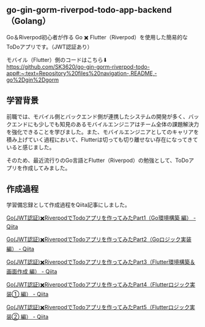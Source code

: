 ## go-gin-gorm-riverpod-todo-app-backend （Golang）

Go＆Riverpod初心者が作る Go ✖️ Flutter（Riverpod）を使用した簡易的なToDoアプリです。（JWT認証あり）

モバイル（Flutter）側のコードはこちら⬇︎<br>
https://github.com/SK3620/go-gin-gorm-riverpod-todo-app#:~:text=Repository%20files%20navigation-,README,-go%2Dgin%2Dgorm

## 学習背景

前職では、モバイル側とバックエンド側が連携したシステムの開発が多く、バックエンドにも少しでも知見のあるモバイルエンジニアはチーム全体の課題解決力を強化できることを学びました。また、モバイルエンジニアとしてのキャリアを積み上げていく過程において、Flutterは切っても切り離せない存在になってきていると感じました。

そのため、最近流行りのGo言語とFlutter（Riverpod）の勉強として、ToDoアプリを作成してみました。

## 作成過程

学習備忘録として作成過程をQiita記事にしました。

[Go(JWT認証)✖️RiverpodでTodoアプリを作ってみたPart1（Go環境構築 編） - Qiita](https://qiita.com/SK3620/items/18dc5f5194b7efec003e)

[Go(JWT認証)✖️RiverpodでTodoアプリを作ってみたPart2（Goロジック実装 編） - Qiita](https://qiita.com/SK3620/items/3db8c58ea72c57eb8a1b)

[Go(JWT認証)✖️RiverpodでTodoアプリを作ってみたPart3（Flutter環境構築＆画面作成 編） - Qiita](https://qiita.com/SK3620/items/8b42af25dee48ca5f867)

[Go(JWT認証)✖️RiverpodでTodoアプリを作ってみたPart4（Flutterロジック実装① 編） - Qiita](https://qiita.com/SK3620/items/9b68ceb3212dbcd5c2dc)

[Go(JWT認証)✖️RiverpodでTodoアプリを作ってみたPart5（Flutterロジック実装② 編） - Qiita](https://qiita.com/SK3620/items/c7433afcdc1b6c14903b)
